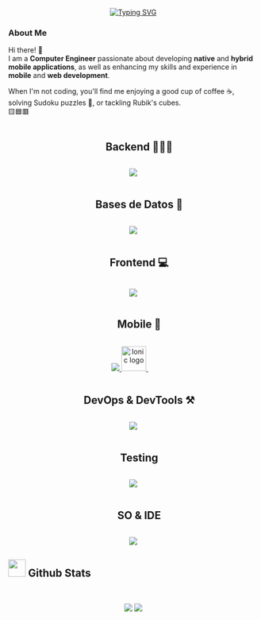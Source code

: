 <p align="center">
<a href="https://git.io/typing-svg"><img src="https://readme-typing-svg.demolab.com?font=Georgia&weight=800&pause=2000&size=33&color=042D5E&width=470&height=100&lines=Hi, I'm+Cesar Palacios+%F0%9F%91%8B" alt="Typing SVG" /></a>
</p>

<!--
**Cesarpalaciosr/Cesarpalaciosr** is a ✨ _special_ ✨ repository because its `README.md` (this file) appears on your GitHub profile.

Here are some ideas to get you started:

- 🔭 I’m currently working on ...
- 🌱 I’m currently learning ...
- 👯 I’m looking to collaborate on ...
- 🤔 I’m looking for help with ...
- 💬 Ask me about ...
- 📫 How to reach me: ...
- 😄 Pronouns: ...
- ⚡ Fun fact: ...
-->
<!--h1 without bottom border-->

<div align="left">

### About Me  
Hi there! 👋  
I am a **Computer Engineer** passionate about developing **native** and **hybrid mobile applications**, as well as enhancing my skills and experience in **mobile** and **web development**.  

When I'm not coding, you'll find me enjoying a good cup of coffee ☕, solving Sudoku puzzles 🧩, or tackling Rubik's cubes.  
🟨🟦🟥
</div>


<div id="user-content-toc">
  <ul align="center">
    <summary><h2 style="display: inline-block">Backend 👨🏻‍💻</h2></summary>
  </ul>
</div>
<!--tech stack icons-->
<p align="center">
  <a href="https://skillicons.dev">
    <img src="https://skillicons.dev/icons?i=node.js,js,express,firebase,nginx,linux,postman,py,gradle&perline=14" />
  </a>
</p>
<!--h1 without bottom border-->
<div id="user-content-toc">
  <ul align="center">
    <summary><h2 style="display: inline-block">Bases de Datos 💽</h2></summary>
  </ul>
</div>

<!--tech stack icons-->
<p align="center">
  <a href="https://skillicons.dev">
    <img src="https://skillicons.dev/icons?i=postgres,mongodb,sqlite&perline=14" />
  </a>
</p>
<!--h1 without bottom border-->
<div id="user-content-toc">
  <ul align="center">
    <summary><h2 style="display: inline-block">Frontend 💻</h2></summary>
  </ul>
</div>
<!--tech stack icons-->
<p align="center">
  <a href="https://skillicons.dev">
    <img src="https://skillicons.dev/icons?i=html,css,js,ts,react,angular,materialui,tailwind,sass,bootstrap,styledcomponents,vite,figma&perline=14"/>
  </a>
</p>
<!--h1 without bottom border-->
<div id="user-content-toc">
  <ul align="center">
    <summary><h2 style="display: inline-block">Mobile 📱</h2></summary>
  </ul>
</div>
<!--tech stack icons-->
<p align="center">
  <a href="https://skillicons.dev">
    <img src="https://skillicons.dev/icons?i=flutter,dart,kotlin,js,ts,react&perline=14" />
      <img src="https://cdn.jsdelivr.net/gh/devicons/devicon/icons/ionic/ionic-original-wordmark.svg" height="50" alt="Ionic logo" />
      <img width="14" />
  </a>
</p>
<!--h1 without bottom border-->
<div id="user-content-toc">
  <ul align="center">
    <summary><h2 style="display: inline-block">DevOps & DevTools ⚒</h2></summary>
  </ul>
</div>
<!--tech stack icons-->
<p align="center">
  <a href="https://skillicons.dev">
    <img src="https://skillicons.dev/icons?i=git,github,docker,bash&perline=14" />
  </a>
</p>
<!--h1 without bottom border-->
<div id="user-content-toc">
  <ul align="center">
    <summary><h2 style="display: inline-block">Testing</h2></summary>
  </ul>
</div>
<!--tech stack icons-->
<p align="center">
  <a href="https://skillicons.dev">
    <img src="https://skillicons.dev/icons?i=postman,vitest&perline=14" />
  </a>
</p>
<!--h1 without bottom border-->
<div id="user-content-toc">
  <ul align="center">
    <summary><h2 style="display: inline-block">SO & IDE</h2></summary>
  </ul>
</div>
<!--tech stack icons-->
<p align="center">
  <a href="https://skillicons.dev">
    <img src="https://skillicons.dev/icons?i=vscode,androidstudio,idea,ubuntu,debian,windows&perline=14" />
  </a>
</p>

## <img src="https://media.giphy.com/media/iY8CRBdQXODJSCERIr/giphy.gif" width="35"><b> Github Stats </b>
<br>

<div align="center">

![](https://github-readme-stats.vercel.app/api?username=Cesarpalaciosr&theme=midnight-purple&hide_border=false&include_all_commits=true&count_private=true) ![](https://github-readme-stats.vercel.app/api/top-langs/?username=Cesarpalaciosr&theme=midnight-purple&hide_border=false&include_all_commits=true&count_private=true&layout=compact)
</a>
</div>
